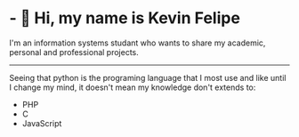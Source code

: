 <h1>- 👋 Hi, my name is Kevin Felipe</h1>
<p>
  I'm an information systems studant who wants to share my academic, personal and professional projects.
</p>
<hr/>
<p>Seeing that python is the programing language that I most use and like until I change my mind, it doesn't mean my knowledge don't extends to:</p>
<ul>
<li>PHP</li>
<li>C</li>
<li>JavaScript</li>
</ul>
